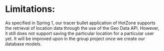 # Limitations:

As specified in Spring 1, our tracer bullet application of HotZone supports the retrieval of location data through the use of the Geo Data API. However, it still does not support saving the particular location for a particular user yet. It will be improved upon in the group project once we create our database models.